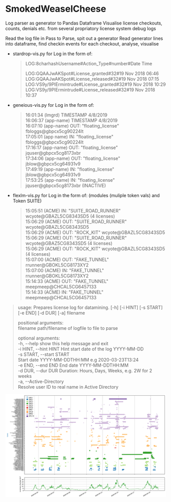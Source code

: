 # SmokedWeaselCheese
Log parser as generator to Pandas Dataframe
Visualise license checkouts, counts, denials etc. from several propriatory license system debug logs

Read the log file in Pass  to Parse, spit out a generator
Read generator lines into dataframe, find checkin events for each checkout, analyse, visualise

* stardrop-vis.py for Log in the form of: 

  > LOG:8charhashUsername#Action_Type#number#Date Time
  >
  > LOG:GQAAJwAKSpot#License_granted#32#19 Nov 2018 06:46  
  > LOG:GQAAJwAKSpot#License_released#32#19 Nov 2018 07:15  
  > LOG:VS9y/9PIErmintrude#License_granted#32#19 Nov 2018 10:29  
  > LOG:VS9y/9PIErmintrude#License_released#32#19 Nov 2018 10:37  

* geneious-vis.py for Log in the form of:

  > 16:01:34 (lmgrd) TIMESTAMP 4/8/2019  
  > 16:06:37 (app-name) TIMESTAMP 4/8/2019  
  > 16:07:10 (app-name) OUT: "floating_license" fbloggs@gbpcx5cg90224lt  
  > 17:05:01 (app name) IN: "floating_license" fbloggs@gbpcx5cg90224lt  
  > 17:16:17 (app-name) OUT: "floating_license" jquser@gbpcx5cg8173xbr  
  > 17:34:06 (app-name) OUT: "floating_license" jblow@gbpcx5cg64931v9  
  > 17:49:19 (app-name) IN: "floating_license" jblow@gbpcx5cg64931v9  
  > 17:53:25 (app-name) IN: "floating_license" jquser@gbpcx5cg8173xbr  (INACTIVE)  
  
* flexlm-vis.py for Log in the form of: (modules (muliple token vals) and Token SUITE)

  > 15:05:51 (ACME) IN: "SUITE_ROAD_RUNNER" wcyote@GBAZL5CG8343SD5  (4 licenses)  
  > 15:06:29 (ACME) OUT: "SUITE_ROAD_RUNNER" wcyote@GBAZL5CG8343SD5  
  > 15:06:29 (ACME) OUT: "ROCK_KIT" wcyote@GBAZL5CG8343SD5  
  > 15:06:29 (ACME) OUT: "SUITE_ROAD_RUNNER" wcyote@GBAZ5CG8343SD5  (4 licenses)  
  > 15:06:29 (ACME) OUT: "ROCK_KIT" wcyote@GBAZL5CG8343SD5  (4 licenses)  
  > 15:07:00 (ACME) OUT: "FAKE_TUNNEL" rrunner@GBOKL5CG8173XY2  
  > 15:07:00 (ACME) IN: "FAKE_TUNNEL" rrunner@GBOKL5CG8173XY2  
  > 15:14:33 (ACME) OUT: "FAKE_TUNNEL" meepmeep@CHCAL5CG6457133  
  > 15:14:33 (ACME) IN: "FAKE_TUNNEL" meepmeep@CHCAL5CG6457133  


> usage: Prepares license log for datamining. [-h] [-i HINT] [-s START] [-e END] [-d DUR] [-a] filename  
>  
> positional arguments:  
>   filename              path/filename of logfile to file to parse  
> 
> optional arguments:  
>   -h, --help            show this help message and exit  
>   -i HINT, --hint HINT  Hint start date of the log YYYY-MM-DD  
>   -s START, --start START  
>                         Start date YYYY-MM-DDTHH:MM e.g 2020-03-23T13:24  
>   -e END, --end END     End date YYYY-MM-DDTHH:MM  
>   -d DUR, --dur DUR     Duration: Hours, Days, Weeks, e.g. 2W for 2 weeks  
>   -a, --Active-Directory  
>                         Resolve user ID to real name in Active Directory  

![Log analysis Output](./MAY-loganalysis-USER.png?raw=true "May log analysis")
